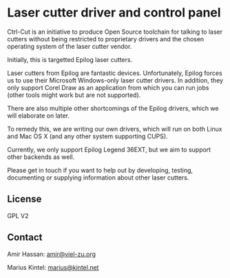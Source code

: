Laser cutter driver and control panel
=====================================

Ctrl-Cut is an initiative to produce Open Source toolchain for talking
to laser cutters without being restricted to proprietary drivers and
the chosen operating system of the laser cutter vendor.

Initially, this is targetted Epilog laser cutters.

Laser cutters from Epilog are fantastic devices. Unfortunately, Epilog
forces us to use their Microsoft Windows-only laser cutter drivers. In
addition, they only support Corel Draw as an application from which
you can run jobs (other tools might work but are not supported).

There are also multiple other shortcomings of the Epilog drivers,
which we will elaborate on later.

To remedy this, we are writing our own drivers, which will run on both
Linux and Mac OS X (and any other system supporting CUPS).

Currently, we only support Epilog Legend 36EXT, but we aim to support
other backends as well.

Please get in touch if you want to help out by developing, testing,
documenting or supplying information about other laser cutters.

License
-------

GPL V2

Contact
-------

Amir Hassan: <amir@viel-zu.org>

Marius Kintel: <marius@kintel.net>
